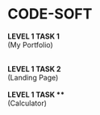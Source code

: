 # CODE-SOFT<br>
**LEVEL 1 TASK 1** <br>
(My Portfolio)<br> <br>

**LEVEL 1 TASK 2** <br>
(Landing Page)<br> <br>
**LEVEL 1 TASK ** <br>**
(Calculator)<br> <br>

